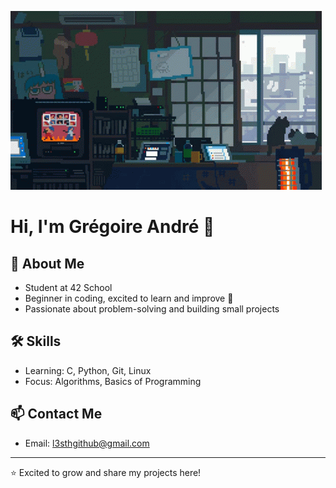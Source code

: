 ![Banner](https://github.com/0xl3sth42/l3sth/blob/main/banniereprofile.gif)
# Hi, I'm Grégoire André 👋

## 🏫 About Me
- Student at 42 School  
- Beginner in coding, excited to learn and improve 🚀  
- Passionate about problem-solving and building small projects  

## 🛠️ Skills
- Learning: C, Python, Git, Linux  
- Focus: Algorithms, Basics of Programming  

## 📫 Contact Me
- Email: [l3sthgithub@gmail.com](mailto:l3sthgithub@gmail.com)

---

⭐ Excited to grow and share my projects here!

